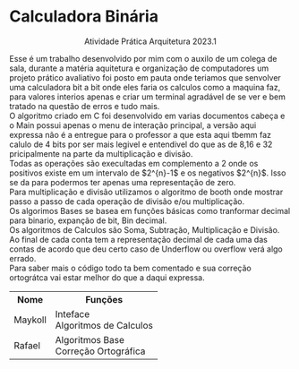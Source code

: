 # Calculadora Binária
 <p align="center">Atividade Prática Arquitetura 2023.1</p>
 <P>
    Esse é um trabalho desenvolvido por mim com o auxilo de um colega de sala, durante a matéria aquitetura e organização de computadores um projeto prático avaliativo foi posto em pauta onde teriamos que senvolver uma calculadora bit a bit onde eles faria os calculos como a maquina faz, para valores interios apenas e criar um terminal agradável de se ver e bem tratado na questão de erros e tudo mais.<br>
   O algoritmo criado em C foi desenvolvido em varias documentos cabeça e o Main possui apenas o menu de interação principal, a versão aqui expressa não é a entregue para o professor a que esta aqui tbemm faz calulo de 4 bits por ser mais legivel e entendivel do que as de 8,16 e 32 pricipalmente na parte da multiplicação e divisão.<br>
  Todas as operações são execultadas em complemento a 2 onde os positivos existe em um intervalo de $2^{n}-1$ e os negativos $2^{n}$. Isso se da para podermos ter apenas uma representação de zero.<br>
  Para multiplicação e divisão utilizamos o algoritmo de booth onde mostrar passo a passo de cada operação de divisão e/ou multiplicação.<br>
  Os algorimos Bases se basea em funções básicas como tranformar decimal para binario, expanção de bit, Bin decimal.<br>
  Os algoritmos de Calculos são Soma, Subtração, Multiplicação e Divisão.<br>
  Ao final de cada conta tem a representação decimal de cada uma das contas de acordo que deu certo caso de Underflow ou overflow verá algo errado.<br>
  Para saber mais o código todo ta bem comentado e sua correção ortográtca vai estar melhor do que a daqui expressa.<br>
  <table align="center">
   <tr>
    <th>Nome</th><th>Funções</th>
   </tr>
   <tr>
    <td>Maykoll</td>
    <td>Inteface<br>Algoritmos de Calculos</td>
   </tr>
    <tr>
    <td>Rafael</td>
    <td>Algoritmos Base<br>Correção Ortográfica</td>
   </tr>
  </table>
 </P>

   
  

